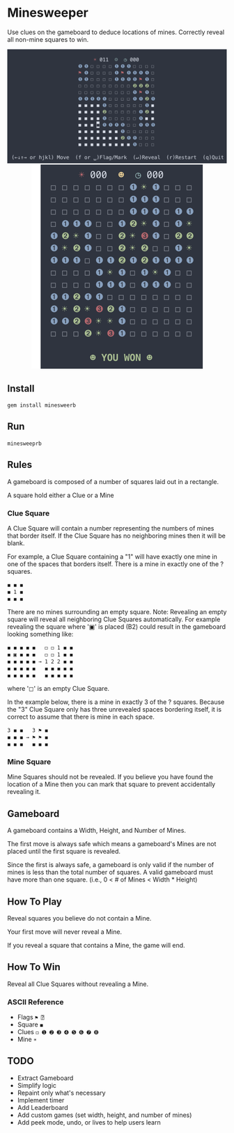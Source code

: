 # Minesweeper

Use clues on the gameboard to deduce locations of mines. Correctly reveal all non-mine squares to win.

<p align="center">
  <img src="screenshots/play.png" width="940" />
  <img src="screenshots/win.png" width="394" />
</p>

## Install

```
gem install minesweerb
```

## Run

```
minesweeprb
```

## Rules
A gameboard is composed of a number of squares laid out in a rectangle. 

A square hold either a Clue or a Mine

### Clue Square
A Clue Square will contain a number representing the numbers of mines that border itself. If the Clue Square has no neighboring mines then it will be blank.

For example, a Clue Square containing a "1" will have exactly one mine in one of the spaces that borders itself.
There is a mine in exactly one of the ? squares.
```
◼ ◼ ◼
◼ 1 ◼
◼ ◼ ◼
```

There are no mines surrounding an empty square. Note: Revealing an empty square will reveal all neighboring Clue Squares automatically. For example revealing the square where '▣' is placed (B2) could result in the gameboard looking something like:
```
◼ ◼ ◼ ◼ ◼   ◻ ◻ 1 ◼ ◼
◼ ▣ ◼ ◼ ◼   ◻ ◻ 1 ◼ ◼
◼ ◼ ◼ ◼ ◼ → 1 2 2 ◼ ◼
◼ ◼ ◼ ◼ ◼   ◼ ◼ ◼ ◼ ◼
◼ ◼ ◼ ◼ ◼   ◼ ◼ ◼ ◼ ◼
```
where '◻' is an empty Clue Square.

In the example below, there is a mine in exactly 3 of the ? squares. Because the "3" Clue Square only has three unrevealed spaces bordering itself, it is correct to assume that there is mine in each space.
```
3 ◼ ◼   3 ⚑ ◼
◼ ◼ ◼ → ⚑ ⚑ ◼
◼ ◼ ◼   ◼ ◼ ◼
```

### Mine Square
Mine Squares should not be revealed. If you believe you have found the location of a Mine then you can mark that square to prevent accidentally revealing it.

## Gameboard
A gameboard contains a Width, Height, and Number of Mines.

The first move is always safe which means a gameboard's Mines are not placed until the first square is revealed.

Since the first is always safe, a gameboard is only valid if the number of mines is less than the total number of squares. A valid gameboard must have more than one square. (i.e., 0 < # of Mines < Width * Height)

## How To Play
Reveal squares you believe do not contain a Mine.

Your first move will never reveal a Mine.

If you reveal a square that contains a Mine, the game will end.

## How To Win
Reveal all Clue Squares without revealing a Mine.

### ASCII Reference
* Flags `⚑ ⍰`
* Square `◼`
* Clues `◻ ➊ ➋ ➌ ➍ ➎ ➏ ➐ ➑`
* Mine `☀`


## TODO
* Extract Gameboard
* Simplify logic
* Repaint only what's necessary
* Implement timer
* Add Leaderboard
* Add custom games (set width, height, and number of mines)
* Add peek mode, undo, or lives to help users learn

